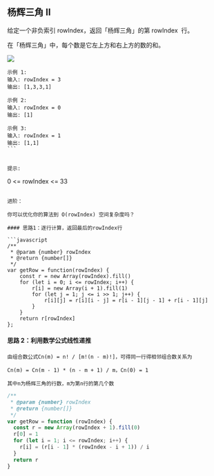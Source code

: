 ## 杨辉三角 Ⅱ

给定一个非负索引 rowIndex，返回「杨辉三角」的第 rowIndex  行。

在「杨辉三角」中，每个数是它左上方和右上方的数的和。

![](https://pic.leetcode-cn.com/1626927345-DZmfxB-PascalTriangleAnimated2.gif)

````
示例 1:
输入: rowIndex = 3
输出: [1,3,3,1]

示例 2:
输入: rowIndex = 0
输出: [1]

示例 3:
输入: rowIndex = 1
输出: [1,1]
``` 


提示:
````

0 <= rowIndex <= 33

````

进阶：

你可以优化你的算法到 O(rowIndex) 空间复杂度吗？

#### 思路1：逐行计算，返回最后的rowIndex行

```javascript
/**
 * @param {number} rowIndex
 * @return {number[]}
 */
var getRow = function(rowIndex) {
    const r = new Array(rowIndex).fill()
    for (let i = 0; i <= rowIndex; i++) {
        r[i] = new Array(i + 1).fill(1)
        for (let j = 1; j <= i >> 1; j++) {
            r[i][j] = r[i][i - j] = r[i - 1][j - 1] + r[i - 1][j]
        }
    }
    return r[rowIndex]
};
````

#### 思路 2：利用数学公式线性递推

```
由组合数公式Cn(m) = n! / [m!(n - m)!]，可得同一行得相邻组合数关系为

Cn(m) = Cn(m - 1) * (n - m + 1) / m，Cn(0) = 1

其中n为杨辉三角的行数，m为第n行的第几个数
```

```javascript
/**
 * @param {number} rowIndex
 * @return {number[]}
 */
var getRow = function (rowIndex) {
  const r = new Array(rowIndex + 1).fill(0)
  r[0] = 1
  for (let i = 1; i <= rowIndex; i++) {
    r[i] = (r[i - 1] * (rowIndex - i + 1)) / i
  }
  return r
}
```
